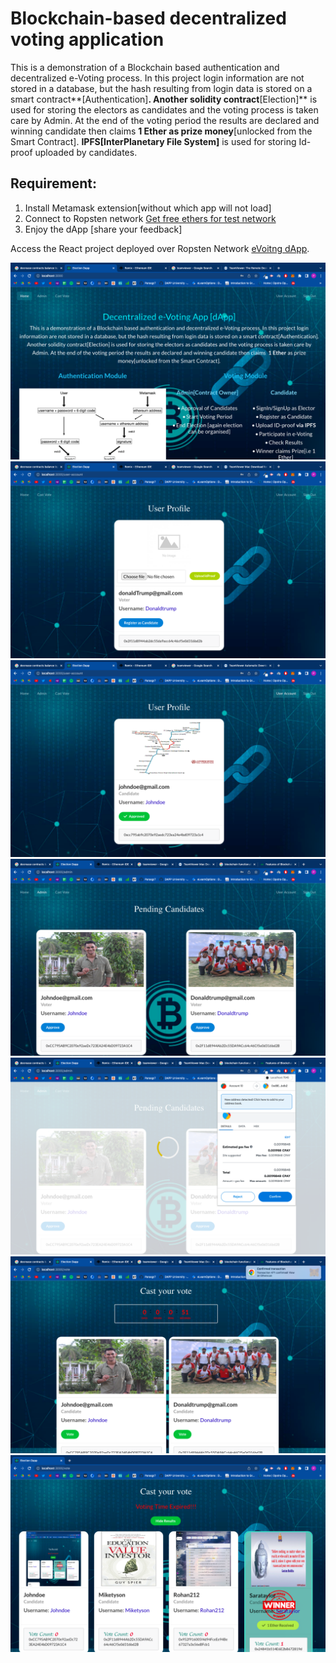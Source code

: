 # Blockchain-based decentralized voting application

This is a demonstration of a Blockchain based authentication and decentralized e-Voting process. In this project login information are not stored in a database, but the hash resulting from login data is stored on a smart contract**[Authentication]**.
Another solidity contract**[Election]** is used for storing the electors as candidates and the voting process is taken care by Admin. At the end of the voting period the results are declared and winning candidate then claims  **1 Ether as prize money**[unlocked from the Smart Contract].
**IPFS[InterPlanetary File System]** is used for storing Id-proof uploaded by candidates.

## Requirement: 

1. Install Metamask extension[without which app will not load]
2. Connect to Ropsten network [Get free ethers for test network](https://faucet.egorfine.com/)
3. Enjoy the dApp [share your feedback]

Access the React project deployed over Ropsten Network [eVoitng dApp](https://parasgr7.github.io/).

![Homepage](https://github.com/Parasgr7/e-Voting-dApp/blob/master/client/src/img/1.png "Homepage")
![Canidate](https://github.com/Parasgr7/e-Voting-dApp/blob/master/client/src/img/2.png "Register as Canidate")
![Approved](https://github.com/Parasgr7/e-Voting-dApp/blob/master/client/src/img/3.png "Approved Canidate")
![Admin](https://github.com/Parasgr7/e-Voting-dApp/blob/master/client/src/img/4.png "Admin section")
![transact](https://github.com/Parasgr7/e-Voting-dApp/blob/master/client/src/img/5.png "Transaction")
![voting](https://github.com/Parasgr7/e-Voting-dApp/blob/master/client/src/img/6.png "Voting")
![result](https://github.com/Parasgr7/e-Voting-dApp/blob/master/client/src/img/7.png "Result")




